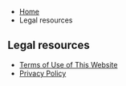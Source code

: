 <ul class="breadcrumb">
    <li><a href="">Home</a></li>
    <li>Legal resources</li>
</ul>

## Legal resources

* [Terms of Use of This Website](terms)
* [Privacy Policy](privacy)
